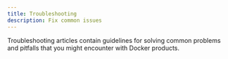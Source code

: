 ```yaml
---
title: Troubleshooting
description: Fix common issues
---
```


Troubleshooting articles contain guidelines for solving common problems and
pitfalls that you might encounter with Docker products.
